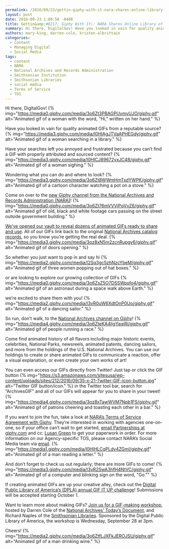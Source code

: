 ```yaml
---
permalink: /2016/09/23/gettin-giphy-with-it-nara-shares-online-library-of-animated-gifs/
layout: post
date: 2016-09-23 1:00:58 -0400
title: Gettin&amp;#8217; Giphy With It\: NARA Shares Online Library of Animated Gifs
summary: Hi there, DigitalGov! Have you looked in vain for quality animated GIFs from a reputable source? Have your searches left you annoyed and frustrated because you can&rsquo;t find a GIF with properly attributed and sourced content? Wondering what you can do and where to look? Come on over to the new Giphy channel from the
authors: mary-king, darren-cole, kristen-albrittain
categories:
  - Content
  - Managing Digital
  - Social Media
tags:
  - content
  - NARA
  - National Archives and Records Administration
  - Smithsonian Institution
  - Smithsonian Libraries
  - social media
  - Terms of Service
  - TOS
---
```


Hi there, DigitalGov! {% img="https://media0.giphy.com/media/3o6Zt3PBAGPUvmvUJO/giphy.gif" alt="Animated gif of a woman with the word, "Hi," written on her hand." %} 

Have you looked in vain for quality animated GIFs from a reputable source? {% img="https://media3.giphy.com/media/l0HlAgJTVaAPHEGdy/giphy.gif" alt="Animated gif of a woman searching in a library." %} 

Have your searches left you annoyed and frustrated because you can’t find a GIF with properly attributed and sourced content? {% img="https://media3.giphy.com/media/l0HlCJ89672yxJC48/giphy.gif" alt="Animated gif of a woman sighing." %} 

Wondering what you can do and where to look? {% img="https://media3.giphy.com/media/3o6Zt8WWmHmTxdYWPK/giphy.gif" alt="Animated gif of a cartoon character watching a pot on a stove." %} 

Come on over to the <a href="http://giphy.com/usnationalarchives" target="_blank">new Giphy channel from the National Archives and Records Administration (NARA)</a>! {% img="https://media0.giphy.com/media/3o6Zt76mVVVjPqVvZ6/giphy.gif" alt="Animated gif of old, black and white footage cars passing on the street outside government building." %} 

<a href="http://us11.campaign-archive2.com/?u=bfeaf03e7b0b1636c0b375892&id=ba57d024c4" target="_blank">We&#8217;ve opened our vault to reveal dozens of animated GIFs ready to share and use</a>. All of our GIFs link back to the original <a href="https://catalog.archives.gov/" target="_blank">National Archives catalog records</a>, so you know you’re getting the real deal. {% img="https://media3.giphy.com/media/3oz8xN5m2zcnRupgv6/giphy.gif" alt="Animated gif of doors opening." %} 

So whether you just want to pop in and say hi {% img="https://media2.giphy.com/media/l2Sq3gc5zhNzcYbeM/giphy.gif" alt="Animated gif of three women popping out of hat boxes." %} 

or are looking to explore our growing collection of GIFs {% img="https://media0.giphy.com/media/3o6ZsZ5O7DSSWpsfo4/giphy.gif" alt="Animated gif of an astronaut during a space walk above Earth." %} 

we’re excited to share them with you! {% img="https://media2.giphy.com/media/l3vR0uW6XdtOnP0Uo/giphy.gif" alt="Animated gif of a dancing sailor." %} 

So run, don’t walk, to the <a href="http://giphy.com/usnationalarchives" target="_blank">National Archives channel on Giphy</a>! {% img="https://media4.giphy.com/media/3o6ZteKA4IjgYaqiRi/giphy.gif" alt="Animated gif of people running a race." %} 

Come find animated history of all flavors including major historic events, celebrities, National Parks, newsreels, animated patents, dancing sailors, and more from the holdings of the U.S. National Archives. You can use our holdings to create or share animated GIFs to communicate a reaction, offer a visual explanation, or even create your own works of art!

You can even access our GIFs directly from Twitter! Just tap or click the GIF button {% img="https://s3.amazonaws.com/sitesusa/wp-content/uploads/sites/212/2016/09/35-x-21-Twitter-GIF-icon-button.jpg" alt="Twitter GIF button/icon." %} in the Twitter tool bar, search for “ArchivesGIF” and all of our GIFs will appear for you to share in your tweet! {% img="https://media4.giphy.com/media/3oz8xTawWVM7Npb1FS/giphy.gif" alt="Animated gif of patrons cheering and toasting each other in a bar." %} 

If you want to join the fun, take a look at [NARA&#8217;s Terms of Service Agreement with Giphy](https://s3.amazonaws.com/sitesusa/wp-content/uploads/sites/212/2016/09/NARA_Giphy_TOS_2016a.pdf). They’re interested in working with agencies one-on-one, so if your office can’t wait to get started, <a href="mailto:partnerships@giphy.com" target="_blank">email Partnerships at giphy.com</a> and cc: <a href="mailto:lusan@giphy.com" target="_blank">Lusan Green</a> to get your paperwork in order. For more information on our Agency-specific TOS, please contact NARA&#8217;s Social Media team via <a href="mailto:socialmedia@nara.gov" target="_blank">email</a>. {% img="https://media1.giphy.com/media/l0HlHLCqPLdy4ZGmI/giphy.gif" alt="Animated gif of a man reading a letter." %} 

And don’t forget to check us out regularly; there are more GIFs to come! {% img="https://media3.giphy.com/media/l3vR2SwA3hfH4NtVC/giphy.gif" alt="Animated gif of a computer and blinking sign on the word, "Go."" %} 

If creating animated GIFs are up your creative alley, check out the <a href="https://dp.la/info/gif-it-up/" target="_blank">Digital Public Library of America’s (DPLA) annual GIF IT UP challenge</a>! Submissions will be accepted starting October 1.

Want to learn more about making GIFs? <a href="https://dp.la/info/get-involved/workshops/" target="_blank">Join us for a GIF-making workshop</a>, hosted by Darren Cole of the <a href="http://todaysdocument.tumblr.com/" target="_blank">National Archives’ Today’s Document</a>, and Richard Naples of the <a href="http://smithsonianlibraries.tumblr.com/" target="_blank">Smithsonian Libraries</a>. Sponsored by the Digital Public Library of America, the workshop is Wednesday, September 28 at 3pm.

Cheers! {% img="https://media2.giphy.com/media/3o6ZtfLJXFkJEROJSU/giphy.gif" alt="Animated gif of a man drinking wine." %}